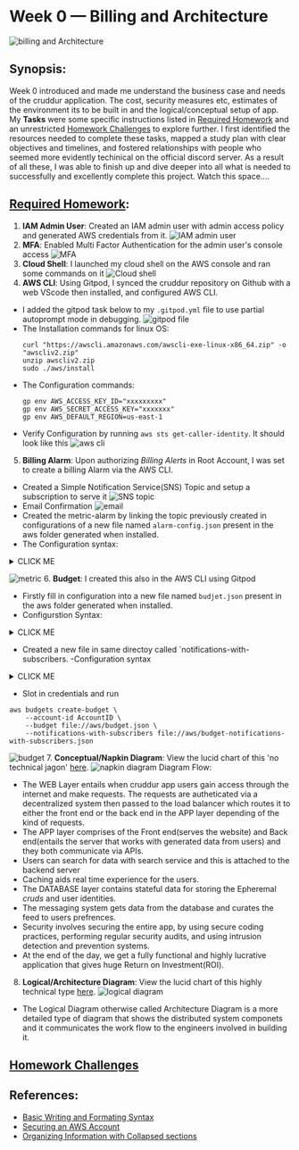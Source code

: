 # Week 0 — Billing and Architecture
![billing and Architecture](assets/wk0/week0.png)

## Synopsis:
Week 0 introduced and made me understand the business case and needs of the cruddur application. The cost, security measures etc, estimates of the environment its to be built in and the logical/conceptual setup of app. My **Tasks** were some specific instructions listed in [Required Homework](#required) and an unrestricted [Homework Challenges](#challenges) to explore further. I first identified the resources  needed to complete these tasks, mapped a study plan with clear objectives and timelines, and fostered relationships with people who seemed more evidently techinical on the official discord server. As a result of all these, I was able to finish up and dive deeper into all what is needed to successfully and excellently complete this project. Watch  this space....
 
## [Required Homework](#required):
1. **IAM Admin User**: Created an IAM admin user with admin access policy and generated AWS credentials from it.
![IAM admin user](assets/wk0/admin2.png)
2. **MFA**: Enabled Multi Factor Authentication for the admin user's console access
![MFA](assets/wk0/MFA.png)
3. **Cloud Shell**: I launched my cloud shell on the AWS console and ran some commands on it
![Cloud shell](assets/wk0/cloudshell.png)
4. **AWS CLI**: Using Gitpod, I synced the cruddur repository on Github with a web VScode then installed, and configured AWS CLI. 
- I added the gitpod task below to my `.gitpod.yml` file to use partial autoprompt mode in debugging.
![gitpod file](assets/wk0/gitpod.png)
- The Installation commands for linux OS:
	```shell
	curl "https://awscli.amazonaws.com/awscli-exe-linux-x86_64.zip" -o "awscliv2.zip"
	unzip awscliv2.zip
	sudo ./aws/install
	```
- The Configuration commands:
	```shell
	gp env AWS_ACCESS_KEY_ID="xxxxxxxxx"
	gp env AWS_SECRET_ACCESS_KEY="xxxxxxx"
	gp env AWS_DEFAULT_REGION=us-east-1
	```
- Verify Configuration by running `aws sts get-caller-identity`. It should look like this
![aws cli](assets/wk0/confirmconfigure.png)
5. **Billing Alarm**: Upon authorizing *Billing Alerts* in Root Account, I was set to create a billing Alarm via the AWS CLI.
- Created a Simple Notification Service(SNS) Topic and setup a subscription to serve it
![SNS topic](assets/wk0/snsconfig.png)
- Email Confirmation
![email](assets/wk0/snsconfirmed.png)
- Created the metric-alarm by linking the topic previously created in configurations of a new file named `alarm-config.json` present in the aws folder generated when installed.
- The Configuration syntax:

<details><summary>CLICK ME</summary>

```json
{
    "AlarmName": "DailyEstimatedCharges",
    "AlarmDescription": "This alarm would be triggered if the daily estimated charges exceeds 10$",
    "ActionsEnabled": true,
    "AlarmActions": [
        "arn:aws:sns:us-east-1:548xxxxxxxxx:billing-alarm"
    ],
    "EvaluationPeriods": 1,
    "DatapointsToAlarm": 1,
    "Threshold": 10,
    "ComparisonOperator": "GreaterThanOrEqualToThreshold",
    "TreatMissingData": "breaching",
    "Metrics": [{
        "Id": "m1",
        "MetricStat": {
            "Metric": {
                "Namespace": "AWS/Billing",
                "MetricName": "EstimatedCharges",
                "Dimensions": [{
                    "Name": "Currency",
                    "Value": "USD"
                }]
            },
            "Period": 86400,
            "Stat": "Maximum"
        },
        "ReturnData": false
    },
    {
        "Id": "e1",
        "Expression": "IF(RATE(m1)>0,RATE(m1)*86400,0)",
        "Label": "DailyEstimatedCharges",
        "ReturnData": true
    }]
}
```
</details>

![metric](assets/wk0/metrics.png)
6. **Budget**: I created this also in the AWS CLI using Gitpod
- Firstly fill in configuration into a new file named `budjet.json` present in the aws folder generated when installed.
- Configurstion Syntax:

<details><summary>CLICK ME</summary>

```json
{
    "BudgetLimit": {
        "Amount": "10",
        "Unit": "USD"
    },
    "BudgetName": "Go Away Sapa",
    "BudgetType": "COST",
    "CostFilters": {
        "TagKeyValue": [
            "user:Key$value1",
            "user:Key$value2"
        ]
    },
    "CostTypes": {
        "IncludeCredit": true,
        "IncludeDiscount": true,
        "IncludeOtherSubscription": true,
        "IncludeRecurring": true,
        "IncludeRefund": true,
        "IncludeSubscription": true,
        "IncludeSupport": true,
        "IncludeTax": true,
        "IncludeUpfront": true,
        "UseBlended": false
    },
    "TimePeriod": {
        "Start": 1477958399,
        "End": 3706473600
    },
    "TimeUnit": "MONTHLY"
}
```
</details>

- Created a new file in same directoy called `notifications-with-subscribers.
-Configuration syntax

<details><summary>CLICK ME</summary>

```json
[
    {
        "Notification": {
            "ComparisonOperator": "GREATER_THAN",
            "NotificationType": "ACTUAL",
            "Threshold": 60,
            "ThresholdType": "PERCENTAGE"
        },
        "Subscribers": [
            {
                "Address": "xxxxxxxxgmail.com",
                "SubscriptionType": "EMAIL"
            }
        ]
    }
]
```

</details>

- Slot in credentials and run
```shell
aws budgets create-budget \
    --account-id AccountID \
    --budget file://aws/budget.json \
    --notifications-with-subscribers file://aws/budget-notifications-with-subscribers.json
``` 
![budget](assets/wk0/budget.png)
7. **Conceptual/Napkin Diagram**: View the lucid chart of this 'no technical jagon' [here](https://lucid.app/lucidchart/da34a832-f420-41d2-b821-dd99199001f5/edit?viewport_loc=-540%2C-150%2C3180%2C1620%2C0_0&invitationId=inv_7b6ebe3b-c751-47cf-8046-03f49f44ffe5).
![napkin diagram](assets/wk0/napkin1.png)
Diagram Flow:
- The WEB Layer entails when cruddur app users gain access through the internet and make requests. The requests are autheticated via a decentralized system then passed to the load balancer which routes it to either the front end or the back end in the APP layer depending of the kind of requests.
- The APP layer comprises of the Front end(serves the website) and Back end(entails the server that works with generated data from users) and they both communicate via APIs.
- Users can search for data with search service and this is attached to the backend server
- Caching aids real time experience for the users.
- The DATABASE layer contains stateful data for storing the Epheremal *cruds* and user identities.
- The messaging system gets data from the database and curates the feed to users prefrences.
- Security involves securing the entire app, by using secure coding practices, performing regular security audits, and using intrusion detection and prevention systems.
- At the end of the day, we get a fully functional and highly lucrative application that gives huge Return on Investment(ROI).
8. **Logical/Architecture Diagram**: View the lucid chart of this highly technical type [here](https://lucid.app/lucidchart/6855340c-c655-4009-ae53-7a8ad1480d26/edit?viewport_loc=-526%2C8%2C3184%2C1660%2C0_0&invitationId=inv_c791bc55-d016-4ae5-810c-3432121e2c59).
![logical diagram](assets/wk0/logical.png)
- The Logical Diagram otherwise called Architecture Diagram is a more detailed type of diagram that shows the distributed system componets and it communicates the work flow to the engineers involved in building it.

## [Homework Challenges](#challenges)


## References:
* [Basic Writing and Formating Syntax](https://docs.github.com/en/get-started/writing-on-github/getting-started-with-writing-and-formatting-on-github/basic-writing-and-formatting-syntax)
* [Securing an AWS Account](https://learn.cantrill.io/courses)
* [Organizing Information with Collapsed sections](https://docs.github.com/en/get-started/writing-on-github/working-with-advanced-formatting/organizing-information-with-collapsed-sections)
